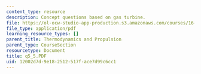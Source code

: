 ```yaml
---
content_type: resource
description: Concept questions based on gas turbine.
file: https://ol-ocw-studio-app-production.s3.amazonaws.com/courses/16-01-unified-engineering-i-ii-iii-iv-fall-2005-spring-2006/12002d7d9e182512517face7d99c6cc1_q5_5.PDF
file_type: application/pdf
learning_resource_types: []
parent_title: Thermodynamics and Propulsion
parent_type: CourseSection
resourcetype: Document
title: q5_5.PDF
uid: 12002d7d-9e18-2512-517f-ace7d99c6cc1
---
```

